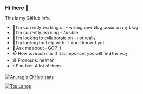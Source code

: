 ### Hi there 👋

This is my GitHub info.

- 🔭 I’m currently working on - writing new blog posts on my blog
- 🌱 I’m currently learning - Ansible
- 👯 I’m looking to collaborate on - not really 
- 🤔 I’m looking for help with - I don't know it yet
- 💬 Ask me about - GCP ;)
- 📫 How to reach me: If it is important you will find the way
- 😄 Pronouns: he/man
- ⚡ Fun fact: A lot of them

[![Anurag's GitHub stats](https://github-readme-stats-seven-beryl-53.vercel.app/api?username=wojciehm)](https://github.com/anuraghazra/github-readme-stats)

[![Top Langs](https://github-readme-stats-seven-beryl-53.vercel.app/api/top-langs/?username=wojciehm)](https://github.com/anuraghazra/github-readme-stats)
